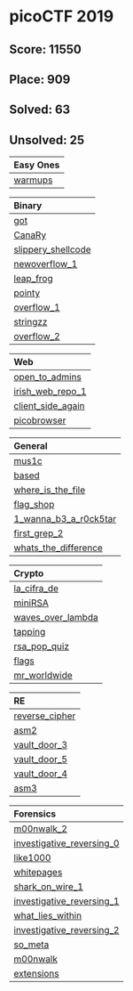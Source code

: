 # picoCTF 2019

## Score: 11550
## Place: 909
## Solved: 63
## Unsolved: 25

|Easy Ones|
|:--------|
|[warmups](/warmups/)|

|Binary|
|:--------|
|[got](/binary/got/)|
|[CanaRy](/binary/CanaRy/)|
|[slippery_shellcode](/binary/slippery_shellcode/)|
|[newoverflow_1](/binary/newoverflow_1/)|
|[leap_frog](/binary/leap_frog/)|
|[pointy](/binary/pointy/)|
|[overflow_1](/binary/overflow_1/)|
|[stringzz](/binary/stringzz/)|
|[overflow_2](/binary/overflow_2/)|

|Web|
|:--------|
|[open_to_admins](/web/open_to_admins/)|
|[irish_web_repo_1](/web/irish_web_repo_1/)|
|[client_side_again](/web/client_side_again/)|
|[picobrowser](/web/picobrowser/)|

|General|
|:--------|
|[mus1c](/general/mus1c/)|
|[based](/general/based/)|
|[where_is_the_file](/general/where_is_the_file/)|
|[flag_shop](/general/flag_shop/)|
|[1_wanna_b3_a_r0ck5tar](/general/1_wanna_b3_a_r0ck5tar/)|
|[first_grep_2](/general/first_grep_2/)|
|[whats_the_difference](/general/whats_the_difference/)|

|Crypto|
|:--------|
|[la_cifra_de](/crypto/la_cifra_de/)|
|[miniRSA](/crypto/miniRSA/)|
|[waves_over_lambda](/crypto/waves_over_lambda/)|
|[tapping](/crypto/tapping/)|
|[rsa_pop_quiz](/crypto/rsa_pop_quiz/)|
|[flags](/crypto/flags/)|
|[mr_worldwide](/crypto/mr_worldwide/)|

|RE|
|:--------|
|[reverse_cipher](/re/reverse_cipher/)|
|[asm2](/re/asm2/)|
|[vault_door_3](/re/vault_door_3/)|
|[vault_door_5](/re/vault_door_5/)|
|[vault_door_4](/re/vault_door_4/)|
|[asm3](/re/asm3/)|

|Forensics|
|:--------|
|[m00nwalk_2](/forensics/m00nwalk_2/)|
|[investigative_reversing_0](/forensics/investigative_reversing_0/)|
|[like1000](/forensics/like1000/)|
|[whitepages](/forensics/whitepages/)|
|[shark_on_wire_1](/forensics/shark_on_wire_1/)|
|[investigative_reversing_1](/forensics/investigative_reversing_1/)|
|[what_lies_within](/forensics/what_lies_within/)|
|[investigative_reversing_2](/forensics/investigative_reversing_2/)|
|[so_meta](/forensics/so_meta/)|
|[m00nwalk](/forensics/m00nwalk/)|
|[extensions](/forensics/extensions/)|